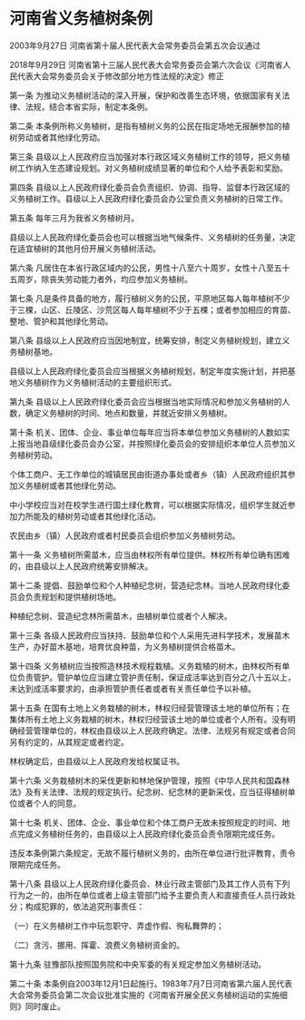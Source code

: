 # 河南省义务植树条例

2003年9月27日 河南省第十届人民代表大会常务委员会第五次会议通过

2018年9月29日 河南省第十三届人民代表大会常务委员会第六次会议《河南省人民代表大会常务委员会关于修改部分地方性法规的决定》修正

<!-- INFO END -->

第一条 为推动义务植树活动的深入开展，保护和改善生态环境，依据国家有关法律、法规，结合本省实际，制定本条例。

第二条 本条例所称义务植树，是指有植树义务的公民在指定场地无报酬参加的植树劳动或者其他绿化劳动。

第三条 县级以上人民政府应当加强对本行政区域义务植树工作的领导，把义务植树工作纳入生态建设规划。对义务植树成绩显著的单位和个人给予表彰和奖励。

第四条 县级以上人民政府绿化委员会负责组织、协调、指导、监督本行政区域的义务植树工作。县级以上人民政府绿化委员会办公室负责义务植树的日常工作。

第五条 每年三月为我省义务植树月。

县级以上人民政府绿化委员会也可以根据当地气候条件、义务植树的任务量，决定在适宜植树的其他月份开展义务植树活动。

第六条 凡居住在本省行政区域内的公民，男性十八至六十周岁，女性十八至五十五周岁，除丧失劳动能力者外，均应参加义务植树。

第七条 凡是条件具备的地方，履行植树义务的公民，平原地区每人每年植树不少于三棵，山区、丘陵区、沙荒区每人每年植树不少于五棵；或者参加相应的育苗、整地、管护和其他绿化劳动。

第八条 县级以上人民政府应当因地制宜，统筹安排，制定义务植树规划，建立义务植树基地。

县级以上人民政府绿化委员会应当根据义务植树规划，制定年度实施计划，并把基地义务植树作为义务植树活动的主要组织形式。

第九条 县级以上人民政府绿化委员会应当根据当地实际情况和参加义务植树的人数，确定义务植树的时间、地点和数量，并就近安排义务植树。

第十条 机关、团体、企业、事业单位每年应当将本单位参加义务植树的人数如实上报当地县级绿化委员会办公室，并按照绿化委员会的安排组织本单位人员参加义务植树劳动。

个体工商户、无工作单位的城镇居民由街道办事处或者乡（镇）人民政府组织其参加义务植树或者其他绿化劳动。

中小学校应当对在校学生进行国土绿化教育，可以根据实际情况，组织学生就近参加力所能及的植树劳动或者其他绿化活动。

农民由乡（镇）人民政府或者村民委员会组织参加义务植树劳动。

第十一条 义务植树所需苗木，应当由林权所有单位提供。林权所有单位确有困难的，由县级以上人民政府统筹安排解决。

第十二条 提倡、鼓励单位和个人种植纪念树，营造纪念林。当地人民政府绿化委员会负责规划和提供植树场地。

种植纪念树、营造纪念林所需苗木，由植树单位或者个人解决。

第十三条 各级人民政府应当扶持、鼓励单位和个人采用先进科学技术，发展苗木生产，办好苗木基地，培育优良种苗，为义务植树提供合格苗木。

第十四条 义务植树应当按照造林技术规程栽植。义务栽植的树木，由林权所有单位负责管护。管护单位应当建立管护责任制，保证成活率达到百分之八十五以上，未达到成活率要求的，由承担管护责任者或者有关责任单位予以补植。

第十五条 在国有土地上义务栽植的树木，林权归经营管理该土地的单位所有；在集体所有土地上义务栽植的树木，林权归经营该土地的单位或者个人所有。没有明确经营管理单位的，林权由县级以上人民政府确定。法律、法规另有规定或者合同另有约定的，从其规定或者约定。

林权确定后，由县级以上人民政府发给权属证书。

第十六条 义务栽植树木的采伐更新和林地保护管理，按照《中华人民共和国森林法》及有关法律、法规的规定执行。纪念树、纪念林的更新采伐，应当征得植树单位或者个人的同意。

第十七条 机关、团体、企业、事业单位和个体工商户无故未按照规定的时间、地点完成义务植树任务的，由县级以上人民政府绿化委员会责令限期完成任务。

违反本条例第六条规定，无故不履行植树义务的，由所在单位进行批评教育，责令限期完成任务。

第十八条 县级以上人民政府绿化委员会、林业行政主管部门及其工作人员有下列行为之一的，由所在单位或者上级主管部门给予主要负责人和直接责任人员行政处分；构成犯罪的，依法追究刑事责任：

（一）在义务植树工作中玩忽职守、弄虚作假、徇私舞弊的；

（二）贪污、挪用、挥霍、浪费义务植树资金的。

第十九条 驻豫部队按照国务院和中央军委的有关规定参加义务植树活动。

第二十条 本条例自2003年12月1日起施行。1983年7月7日河南省第六届人民代表大会常务委员会第二次会议批准实施的《河南省开展全民义务植树运动的实施细则》同时废止。


